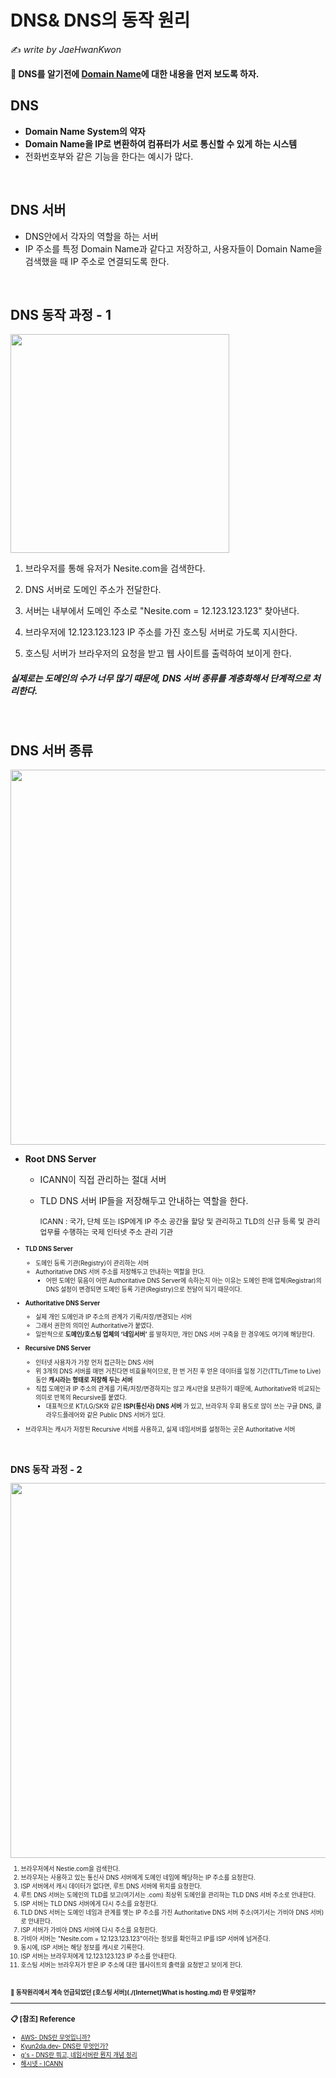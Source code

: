 # DNS& DNS의 동작 원리

:writing_hand: *write by JaeHwanKwon*

**:pushpin: DNS를 알기전에 [Domain Name](https://github.com/shinjeonghea/GC-Study/blob/main/%5BInternet%5DWhat%20is%20Domain%20Name.md)에 대한 내용을 먼저 보도록 하자.**


## DNS

- **Domain Name System의 약자**
- **Domain Name을 IP로 변환하여 컴퓨터가 서로 통신할 수 있게 하는 시스템**
- 전화번호부와 같은 기능을 한다는 예시가 많다.

<BR>

## DNS 서버

- DNS안에서 각자의 역할을 하는 서버
- IP 주소를 특정 Domain Name과 같다고 저장하고, 사용자들이 Domain Name을 검색했을 때 IP 주소로 연결되도록 한다.
<BR>


## DNS 동작 과정 - 1

<img src="https://gentlysallim.com/wp-content/uploads/2021/03/210111_02.jpg" width="350">

1. 브라우저를 통해 유저가 Nesite.com을 검색한다.
2. DNS 서버로 도메인 주소가 전달한다.
3. 서버는 내부에서 도메인 주소로 "Nesite.com = 12.123.123.123" 찾아낸다.
4. 브라우저에 12.123.123.123 IP 주소를 가진 호스팅 서버로 가도록 지시한다.

5. 호스팅 서버가 브라우저의 요청을 받고 웹 사이트를 출력하여 보이게 한다.

##### 실제로는 도메인의 수가 너무 많기 때문에, DNS 서버 종류를 계층화해서 단계적으로 처리한다.

<BR>

## DNS 서버 종류

<img src="https://gentlysallim.com/wp-content/uploads/2021/03/210111_03.jpg" width=600>

- **Root DNS Server**

  - ICANN이 직접 관리하는 절대 서버

  - TLD DNS 서버 IP들을 저장해두고 안내하는 역할을 한다.

    <small>ICANN : 국가, 단체 또는 ISP에게 IP 주소 공간을 할당 및 관리하고 TLD의 신규 등록 및 관리 업무를 수행하는 국제 인터넷 주소 관리 기관<small>

- **TLD DNS Server**

  - 도메인 등록 기관(Registry)이 관리하는 서버
  - Authoritative DNS 서버 주소를 저장해두고 안내하는 역할을 한다.
    -  어떤 도메인 묶음이 어떤 Authoritative DNS Server에 속하는지 아는 이유는 도메인 판매 업체(Registrar)의 DNS 설정이 변경되면 도메인 등록 기관(Registry)으로 전달이 되기 때문이다.

- **Authoritative DNS Server** 

  - 실제 개인 도메인과 IP 주소의 관계가 기록/저장/변경되는 서버
  - 그래서 권한의 의미인 Authoritative가 붙였다.
  - 일반적으로 **도메인/호스팅 업체의 ‘네임서버’** 를 말하지만, 개인 DNS 서버 구축을 한 경우에도 여기에 해당한다.

- **Recursive DNS Server**

  - 인터넷 사용자가 가장 먼저 접근하는 DNS 서버
  - 위 3개의 DNS 서버를 매번 거친다면 비효율적이므로, 한 번 거친 후 얻은 데이터를 일정 기간(TTL/Time to Live) 동안 **캐시라는 형태로 저장해 두는 서버**
  - 직접 도메인과 IP 주소의 관계를 기록/저장/변경하지는 않고 캐시만을 보관하기 때문에, Authoritative와 비교되는 의미로 반복의 Recursive를 붙였다.
    - 대표적으로 KT/LG/SK와 같은 **ISP(통신사) DNS 서버** 가 있고, 브라우저 우회 용도로 많이 쓰는 구글 DNS, 클라우드플레어와 같은 Public DNS 서버가 있다.

- 브라우저는 캐시가 저장된 Recursive 서버를 사용하고, 실제 네임서버를 설정하는 곳은 Authoritative 서버

<br>

## DNS 동작 과정 - 2

<img src="https://gentlysallim.com/wp-content/uploads/2021/03/210111_03_2.jpg" width=600>

1. 브라우저에서 Nestie.com을 검색한다.
2. 브라우저는 사용하고 있는 통신사 DNS 서버에게 도메인 네임에 해당하는 IP 주소를 요청한다.
3. ISP 서버에서 캐시 데이터가 없다면, 루트 DNS 서버에 위치를 요청한다.
4. 루트 DNS 서버는 도메인의 TLD를 보고(여기서는 .com) 최상위 도메인을 관리하는 TLD DNS 서버 주소로 안내한다.
5. ISP 서버는 TLD DNS 서버에게 다시 주소를 요청한다.
6. TLD DNS 서버는 도메인 네임과 관계를 맺는 IP 주소를 가진 Authoritative DNS 서버 주소(여기서는 가비아 DNS 서버)로 안내한다.
7. ISP 서버가 가비아 DNS 서버에 다시 주소를 요청한다.
8. 가비아 서버는 "Nesite.com = 12.123.123.123"이라는 정보를 확인하고 IP를  ISP 서버에 넘겨준다.
9. 동시에, ISP 서버는 해당 정보를 캐시로 기록한다.
10. ISP 서버는 브라우저에게 12.123.123.123 IP 주소를 안내한다.
11. 호스팅 서버는 브라우저가 받은 IP 주소에 대한 웹사이트의 출력을 요청받고 보이게 한다.

<BR>

**:pushpin: 동작원리에서 계속 언급되었던 [호스팅 서버](./[Internet]What is hosting.md) 란 무엇일까?**

-----------

### :clipboard: [참조] Reference

- [AWS- DNS란 무엇입니까?](https://aws.amazon.com/ko/route53/what-is-dns/)
- [Kyun2da.dev- DNS란 무엇인가?](https://kyun2da.dev/CS/dns%EB%9E%80-%EB%AC%B4%EC%97%87%EC%9D%B8%EA%B0%80/)
- [g's - DNS란 뭐고, 네임서버란 뭔지 개념 정리](https://gentlysallim.com/dns%eb%9e%80-%eb%ad%90%ea%b3%a0-%eb%84%a4%ec%9e%84%ec%84%9c%eb%b2%84%eb%9e%80-%eb%ad%94%ec%a7%80-%ea%b0%9c%eb%85%90%ec%a0%95%eb%a6%ac/)
- [해시넷 - ICANN](http://wiki.hash.kr/index.php/ICANN)
